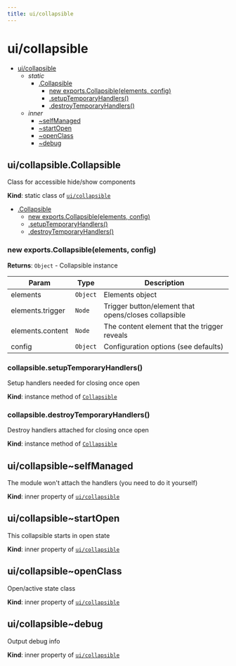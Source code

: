 ```yaml
---
title: ui/collapsible
---
```


<a name="module_ui/collapsible"></a>

# ui/collapsible

* [ui/collapsible](#module_ui/collapsible)
    * _static_
        * [.Collapsible](#module_ui/collapsible.Collapsible)
            * [new exports.Collapsible(elements, config)](#new_module_ui/collapsible.Collapsible_new)
            * [.setupTemporaryHandlers()](#module_ui/collapsible.Collapsible+setupTemporaryHandlers)
            * [.destroyTemporaryHandlers()](#module_ui/collapsible.Collapsible+destroyTemporaryHandlers)
    * _inner_
        * [~selfManaged](#module_ui/collapsible..selfManaged)
        * [~startOpen](#module_ui/collapsible..startOpen)
        * [~openClass](#module_ui/collapsible..openClass)
        * [~debug](#module_ui/collapsible..debug)

<a name="module_ui/collapsible.Collapsible"></a>

## ui/collapsible.Collapsible
Class for accessible hide/show components

**Kind**: static class of [<code>ui/collapsible</code>](#module_ui/collapsible)  

* [.Collapsible](#module_ui/collapsible.Collapsible)
    * [new exports.Collapsible(elements, config)](#new_module_ui/collapsible.Collapsible_new)
    * [.setupTemporaryHandlers()](#module_ui/collapsible.Collapsible+setupTemporaryHandlers)
    * [.destroyTemporaryHandlers()](#module_ui/collapsible.Collapsible+destroyTemporaryHandlers)

<a name="new_module_ui/collapsible.Collapsible_new"></a>

### new exports.Collapsible(elements, config)
**Returns**: <code>Object</code> - Collapsible instance  

| Param | Type | Description |
| --- | --- | --- |
| elements | <code>Object</code> | Elements object |
| elements.trigger | <code>Node</code> | Trigger button/element that opens/closes collapsible |
| elements.content | <code>Node</code> | The content element that the trigger reveals |
| config | <code>Object</code> | Configuration options (see defaults) |

<a name="module_ui/collapsible.Collapsible+setupTemporaryHandlers"></a>

### collapsible.setupTemporaryHandlers()
Setup handlers needed for closing once open

**Kind**: instance method of [<code>Collapsible</code>](#module_ui/collapsible.Collapsible)  
<a name="module_ui/collapsible.Collapsible+destroyTemporaryHandlers"></a>

### collapsible.destroyTemporaryHandlers()
Destroy handlers attached for closing once open

**Kind**: instance method of [<code>Collapsible</code>](#module_ui/collapsible.Collapsible)  
<a name="module_ui/collapsible..selfManaged"></a>

## ui/collapsible~selfManaged
The module won't attach the handlers (you need to do it yourself)

**Kind**: inner property of [<code>ui/collapsible</code>](#module_ui/collapsible)  
<a name="module_ui/collapsible..startOpen"></a>

## ui/collapsible~startOpen
This collapsible starts in open state

**Kind**: inner property of [<code>ui/collapsible</code>](#module_ui/collapsible)  
<a name="module_ui/collapsible..openClass"></a>

## ui/collapsible~openClass
Open/active state class

**Kind**: inner property of [<code>ui/collapsible</code>](#module_ui/collapsible)  
<a name="module_ui/collapsible..debug"></a>

## ui/collapsible~debug
Output debug info

**Kind**: inner property of [<code>ui/collapsible</code>](#module_ui/collapsible)  

  